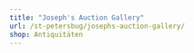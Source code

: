 ```yaml
---
title: "Joseph's Auction Gallery"
url: /st-petersbug/josephs-auction-gallery/
shop: Antiquitäten
---
```

